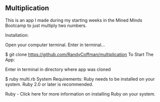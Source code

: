 ## Multiplication
This is an app I made during my starting weeks in the Mined Minds Bootcamp to just multiply two numbers.

Installation:

Open your computer terminal. Enter in terminal...

$ git clone https://github.com/RandyCoffman/multiplication
To Start The App:

Enter in terminal in directory where app was cloned

$ ruby multi.rb
System Requirements:
Ruby needs to be installed on your system. Ruby 2.0 or later is recommended.

Ruby - Click here for more information on installing Ruby on your system.
